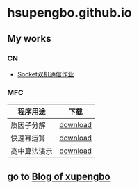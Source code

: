 # hsupengbo.github.io

## My works

### CN
  + [Socket双机通信作业](./CN/socket-app.md)
  
### MFC
  
   | 程序用途 | 下载  |
   |---|---| 
   | 质因子分解   | [download](https://hsupengbo.github.io/MFCs/AlgorithmDemo.exe) | 
   | 快速幂运算   | [download](https://hsupengbo.github.io/MFCs/QuickPow.exe) | 
   | 高中算法演示 | [download](https://hsupengbo.github.io/MFCs/PrimeFactorization.exe) | 


## go to [Blog of xupengbo](https://blog.xupengbo.online)
